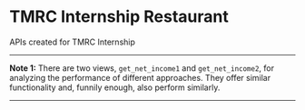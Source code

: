 # TMRC Internship Restaurant

APIs created for TMRC Internship

---

**Note 1:** There are two views, `get_net_income1` and `get_net_income2`, for analyzing the performance of different approaches. They offer similar functionality and, funnily enough, also perform similarly.

---
